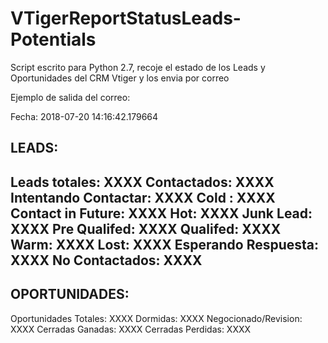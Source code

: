 # VTigerReportStatusLeads-Potentials

Script escrito para Python 2.7, recoje el estado de los Leads y Oportunidades del CRM Vtiger y los envia por correo

Ejemplo de salida del correo:

Fecha: 2018-07-20 14:16:42.179664

LEADS: 
-------------
Leads totales: XXXX
Contactados: XXXX
Intentando Contactar: XXXX
Cold : XXXX
Contact in Future: XXXX
Hot: XXXX
Junk Lead: XXXX
Pre Qualifed: XXXX
Qualifed: XXXX
Warm: XXXX
Lost: XXXX
Esperando Respuesta: XXXX
No Contactados: XXXX
-----------
OPORTUNIDADES: 
-----------
Oportunidades Totales: XXXX
Dormidas: XXXX
Negocionado/Revision: XXXX
Cerradas Ganadas: XXXX
Cerradas Perdidas: XXXX
